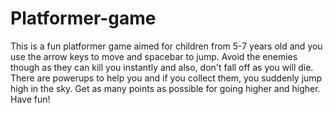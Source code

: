 # Platformer-game
This is a fun platformer game aimed for children from 5-7 years old and you use the arrow keys to move and spacebar to jump. Avoid the enemies though as they can kill you instantly and also, don't fall off as you will die. There are powerups to help you and if you collect them, you suddenly jump high in the sky. Get as many points as possible for going higher and higher. Have fun!
